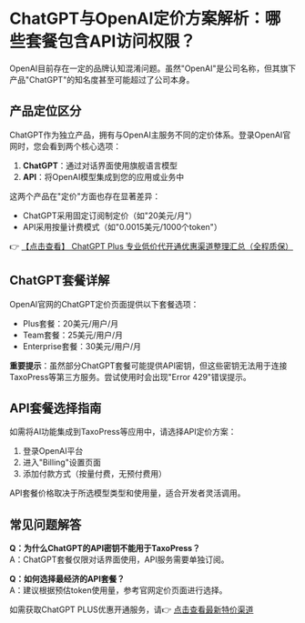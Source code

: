 # ChatGPT与OpenAI定价方案解析：哪些套餐包含API访问权限？

OpenAI目前存在一定的品牌认知混淆问题。虽然"OpenAI"是公司名称，但其旗下产品"ChatGPT"的知名度甚至可能超过了公司本身。

## 产品定位区分

ChatGPT作为独立产品，拥有与OpenAI主服务不同的定价体系。登录OpenAI官网时，您会看到两个核心选项：

1. **ChatGPT**：通过对话界面使用旗舰语言模型
2. **API**：将OpenAI模型集成到您的应用或业务中

这两个产品在"定价"方面也存在显著差异：

- ChatGPT采用固定订阅制定价（如"20美元/月"）
- API采用按量计费模式（如"0.0015美元/1000个token"）

👉 [【点击查看】 ChatGPT Plus 专业低价代开通优惠渠道整理汇总（全程质保）](https://bit.ly/DaiKai)

## ChatGPT套餐详解

OpenAI官网的ChatGPT定价页面提供以下套餐选项：

- Plus套餐：20美元/用户/月
- Team套餐：25美元/用户/月 
- Enterprise套餐：30美元/用户/月

**重要提示**：虽然部分ChatGPT套餐可能提供API密钥，但这些密钥无法用于连接TaxoPress等第三方服务。尝试使用时会出现"Error 429"错误提示。

## API套餐选择指南

如需将AI功能集成到TaxoPress等应用中，请选择API定价方案：

1. 登录OpenAI平台
2. 进入"Billing"设置页面
3. 添加付款方式（按量付费，无预付费用）

API套餐价格取决于所选模型类型和使用量，适合开发者灵活调用。

## 常见问题解答

**Q：为什么ChatGPT的API密钥不能用于TaxoPress？**  
A：ChatGPT套餐仅限对话界面使用，API服务需要单独订阅。

**Q：如何选择最经济的API套餐？**  
A：建议根据预估token使用量，参考官网定价页面进行选择。

如需获取ChatGPT PLUS优惠开通服务，请👉 [点击查看最新特价渠道](https://bit.ly/DaiKai)